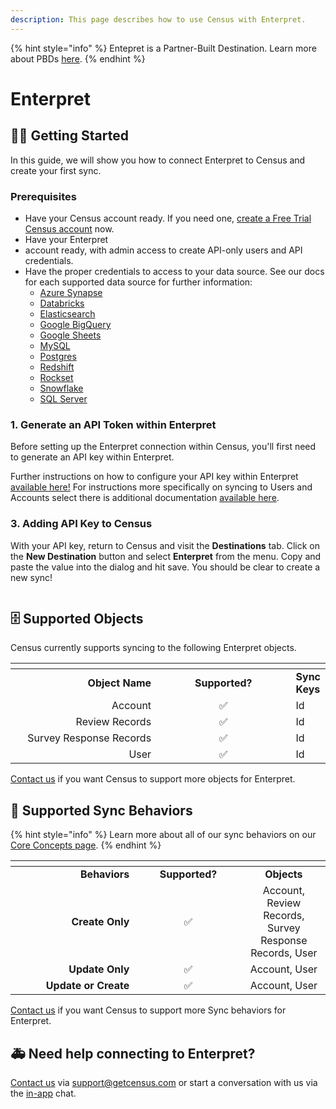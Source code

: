 ```yaml
---
description: This page describes how to use Census with Enterpret.
---
```


{% hint style="info" %}
Entepret is a Partner-Built Destination. Learn more about PBDs [here](https://www.getcensus.com/blog/announcing-partner-built-destinations).
{% endhint %}

# Enterpret

## 🏃‍♀️ Getting Started

In this guide, we will show you how to connect Enterpret to Census and create your first sync.

### Prerequisites

* Have your Census account ready. If you need one, [create a Free Trial Census account](https://app.getcensus.com/) now.
* Have your Enterpret
* &#x20;account ready, with admin access to create API-only users and API credentials.
* Have the proper credentials to access to your data source. See our docs for each supported data source for further information:
  * [Azure Synapse](../sources/azure-synapse.md)
  * [Databricks](https://docs.getcensus.com/sources/databricks)
  * [Elasticsearch](https://docs.getcensus.com/sources/elasticsearch)
  * [Google BigQuery](https://docs.getcensus.com/sources/google-bigquery)
  * [Google Sheets](https://docs.getcensus.com/sources/google-sheets)
  * [MySQL](https://docs.getcensus.com/sources/mysql)
  * [Postgres](https://docs.getcensus.com/sources/postgres)
  * [Redshift](https://docs.getcensus.com/sources/redshift)
  * [Rockset](https://docs.getcensus.com/sources/rockset)
  * [Snowflake](https://docs.getcensus.com/sources/snowflake)
  * [SQL Server](https://docs.getcensus.com/sources/sql-server)

### 1. Generate an API Token within Enterpret

Before setting up the Enterpret connection within Census, you'll first need to generate an API key within Enterpret.&#x20;

Further instructions on how to configure your API key within Enterpret [available here!](https://helpcenter.enterpret.com/en/articles/8317703-census-integration) For instructions more specifically on syncing to Users and Accounts select there is additional documentation [available here](https://helpcenter.enterpret.com/en/articles/8611269-syncing-users-and-accounts).&#x20;

### 3. Adding API Key to Census

With your API key, return to Census and visit the **Destinations** tab. Click on the **New Destination** button and select **Enterpret** from the menu. Copy and paste the value into the dialog and hit save. You should be clear to create a new sync!

<figure><img src="../.gitbook/assets/Screenshot 2024-02-05 at 12.10.36 PM.png" alt=""><figcaption></figcaption></figure>

## 🗄 Supported Objects

Census currently supports syncing to the following Enterpret objects.

<table data-header-hidden><thead><tr><th width="236.33333333333331" align="right"></th><th width="214" align="center"></th><th></th></tr></thead><tbody><tr><td align="right"><strong>Object Name</strong></td><td align="center"><strong>Supported?</strong></td><td><strong>Sync Keys</strong></td></tr><tr><td align="right">Account</td><td align="center">✅</td><td>Id</td></tr><tr><td align="right">Review Records</td><td align="center">✅</td><td>Id</td></tr><tr><td align="right">Survey Response Records</td><td align="center">✅</td><td>Id</td></tr><tr><td align="right">User</td><td align="center">✅</td><td>Id</td></tr></tbody></table>

[Contact us](mailto:support@getcensus.com) if you want Census to support more objects for Enterpret.

## 🔄 Supported Sync Behaviors

{% hint style="info" %}
Learn more about all of our sync behaviors on our [Core Concepts page](../basics/core-concept/#the-different-sync-behaviors).
{% endhint %}

<table data-header-hidden><thead><tr><th width="182.33333333333331" align="right"></th><th width="156.42460567823346" align="center"></th><th align="center"></th></tr></thead><tbody><tr><td align="right"><strong>Behaviors</strong></td><td align="center"><strong>Supported?</strong></td><td align="center"><strong>Objects</strong></td></tr><tr><td align="right"><strong>Create Only</strong></td><td align="center">✅</td><td align="center">Account, Review Records, Survey Response Records, User</td></tr><tr><td align="right"><strong>Update Only</strong></td><td align="center">✅</td><td align="center">Account, User</td></tr><tr><td align="right"><strong>Update or Create</strong></td><td align="center">✅</td><td align="center">Account, User</td></tr></tbody></table>

[Contact us](mailto:support@getcensus.com) if you want Census to support more Sync behaviors for Enterpret.

## 🚑 Need help connecting to Enterpret?

[Contact us](mailto:support@getcensus.com) via support@getcensus.com or start a conversation with us via the [in-app](https://app.getcensus.com) chat.
